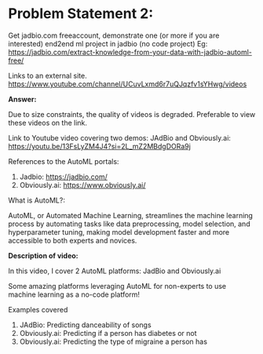 
# Problem Statement 2:

Get jadbio.com freeaccount,  demonstrate one (or more if you are interested)  end2end ml project in jadbio (no code project) 
Eg:  https://jadbio.com/extract-knowledge-from-your-data-with-jadbio-automl-free/

Links to an external site.
https://www.youtube.com/channel/UCuvLxmd6r7uQJqzfv1sYHwg/videos

**Answer:**


 Due to size constraints, the quality of videos is degraded. Preferable to view these videos on the link. 

Link to Youtube video covering two demos: JAdBio and Obviously.ai:
https://youtu.be/13FsLyZM4J4?si=2L_mZ2MBdgDORa9j

References to the AutoML portals:
1) Jadbio: https://jadbio.com/
2) Obviously.ai: https://www.obviously.ai/

What is AutoML?:

AutoML, or Automated Machine Learning, streamlines the machine learning process by automating tasks like data preprocessing, model selection, and hyperparameter tuning, making model development faster and more accessible to both experts and novices.

**Description of video:**

In this video, I cover 2 AutoML platforms: JadBio and Obviously.ai

Some amazing platforms leveraging AutoML for non-experts to use machine learning as a no-code platform!

Examples covered

1) JAdBio: Predicting danceability of songs
2) Obviously.ai:  Predicting if a person has diabetes or not
3) Obviously.ai: Predicting the type of migraine a person has



